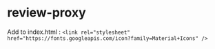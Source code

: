 # review-proxy
Add to index.html <head>:
`<link rel="stylesheet" href="https://fonts.googleapis.com/icon?family=Material+Icons" />`